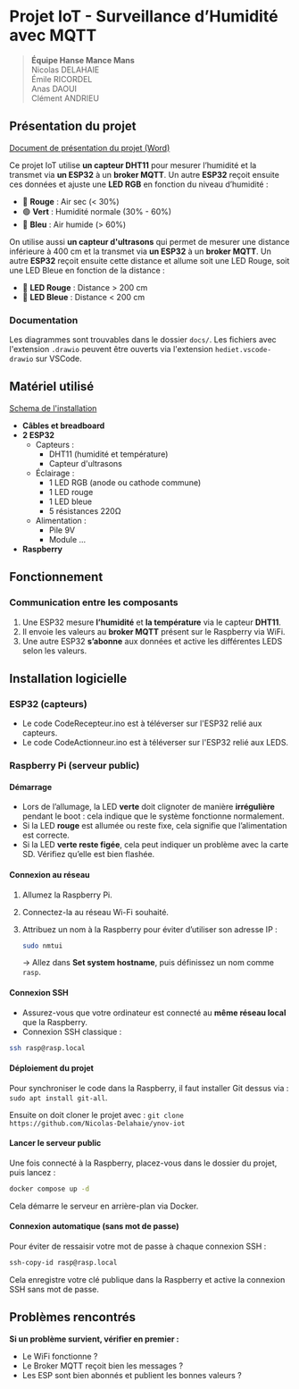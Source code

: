 # Projet IoT - Surveillance d’Humidité avec MQTT

> **Équipe Hanse Mance Mans**  
> Nicolas DELAHAIE  
> Émile RICORDEL  
> Anas DAOUI  
> Clément ANDRIEU

## Présentation du projet

[Document de présentation du projet (Word)](https://auvencecom-my.sharepoint.com/:w:/g/personal/nicolas_delahaie_ynov_com/EWxNXPk6Hf5GhAFUDsCuzskBGGFIuqWOAZh5HHxPKcpJHA?e=mTtp2u)

Ce projet IoT utilise **un capteur DHT11** pour mesurer l’humidité et la transmet via **un ESP32** à un **broker MQTT**. Un autre **ESP32** reçoit ensuite ces données et ajuste une **LED RGB** en fonction du niveau d’humidité :

- 🔴 **Rouge** : Air sec (< 30%)
- 🟢 **Vert** : Humidité normale (30% - 60%)
- 🔵 **Bleu** : Air humide (> 60%)

On utilise aussi **un capteur d'ultrasons** qui permet de mesurer une distance inférieure à 400 cm et la transmet via **un ESP32** à un **broker MQTT**. Un autre **ESP32** reçoit ensuite cette distance et allume soit une LED Rouge, soit une LED Bleue en fonction de la distance :

- 🔴 **LED Rouge** : Distance > 200 cm
- 🔵 **LED Bleue** : Distance < 200 cm


### Documentation

Les diagrammes sont trouvables dans le dossier `docs/`. Les fichiers avec l'extension `.drawio` peuvent être ouverts via l'extension `hediet.vscode-drawio` sur VSCode.

## Matériel utilisé

[Schema de l'installation](Branchement.png)

- **Câbles et breadboard**
- **2 ESP32**
  - Capteurs :
    - DHT11 (humidité et température)
    - Capteur d'ultrasons
  - Éclairage :
    - 1 LED RGB (anode ou cathode commune)
    - 1 LED rouge
    - 1 LED bleue
    - 5 résistances 220Ω
  - Alimentation :
    - Pile 9V
    - Module ...  
- **Raspberry**

## Fonctionnement

### Communication entre les composants

1. Une ESP32 mesure **l’humidité** et **la température** via le capteur **DHT11**.
2. Il envoie les valeurs au **broker MQTT** présent sur le Raspberry via WiFi.
3. Une autre ESP32 **s’abonne** aux données et active les différentes LEDS selon les valeurs.


## Installation logicielle

### ESP32 (capteurs)

- Le code CodeRecepteur.ino est à téléverser sur l'ESP32 relié aux capteurs.
- Le code CodeActionneur.ino est à téléverser sur l'ESP32 relié aux LEDS.

### Raspberry Pi (serveur public)

#### Démarrage

- Lors de l’allumage, la LED **verte** doit clignoter de manière **irrégulière** pendant le boot : cela indique que le système fonctionne normalement.
- Si la LED **rouge** est allumée ou reste fixe, cela signifie que l’alimentation est correcte.
- Si la LED **verte reste figée**, cela peut indiquer un problème avec la carte SD. Vérifiez qu’elle est bien flashée.

#### Connexion au réseau

1. Allumez la Raspberry Pi.
2. Connectez-la au réseau Wi-Fi souhaité.
3. Attribuez un nom à la Raspberry pour éviter d’utiliser son adresse IP :

   ```bash
   sudo nmtui
   ```

   → Allez dans **Set system hostname**, puis définissez un nom comme `rasp`.

#### Connexion SSH

- Assurez-vous que votre ordinateur est connecté au **même réseau local** que la Raspberry.
- Connexion SSH classique :

```bash
ssh rasp@rasp.local
```

#### Déploiement du projet

Pour synchroniser le code dans la Raspberry, il faut installer Git dessus via : `sudo apt install git-all`.

Ensuite on doit cloner le projet avec : `git clone https://github.com/Nicolas-Delahaie/ynov-iot`

#### Lancer le serveur public

Une fois connecté à la Raspberry, placez-vous dans le dossier du projet, puis lancez :

```bash
docker compose up -d
```

Cela démarre le serveur en arrière-plan via Docker.

#### Connexion automatique (sans mot de passe)

Pour éviter de ressaisir votre mot de passe à chaque connexion SSH :

```bash
ssh-copy-id rasp@rasp.local
```

Cela enregistre votre clé publique dans la Raspberry et active la connexion SSH sans mot de passe.

## Problèmes rencontrés

**Si un problème survient, vérifier en premier :**

- Le WiFi fonctionne ?
- Le Broker MQTT reçoit bien les messages ?
- Les ESP sont bien abonnés et publient les bonnes valeurs ?
